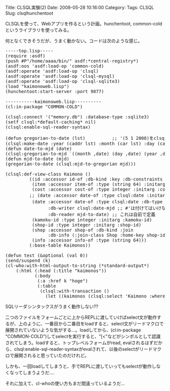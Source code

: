 Title: CLSQL実験(2)
Date: 2008-05-28 10:16:00
Category: 
Tags: CLSQL
Slug: clsqlhunchentoot

<p>CLSQLを使って、Webアプリを作るという計画。hunchentoot, common-coldというライブラリを使ってみる。</p><p>何となくできそうだが、うまく動かない。コードは次のような感じ。<br /></p><pre>-----top.lisp-----<br />(require :asdf)<br />(push #P"/home/aaaa/bin/" asdf:*central-registry*)<br />(asdf:oos 'asdf:load-op 'common-cold)<br />(asdf:operate 'asdf:load-op 'clsql)<br />(asdf:operate 'asdf:load-op 'clsql-mysql)<br />(asdf:operate 'asdf:load-op 'clsql-sqlite3)<br />(load "kaimonoweb.lisp")<br />(hunchentoot:start-server :port 9877)<br /><br />-----------kaimonoweb.lisp----------<br />(cl:in-package "COMMON-COLD")<br /><br />(clsql:connect '("memory.db") :database-type :sqlite3)<br />(setf clsql:*default-caching* nil)<br />(clsql:enable-sql-reader-syntax)<br /><br />(defun gregorian-to-date (lst)          ;; '(5 1 2008)をclsql:dateに変換<br />(clsql:make-date :year (caddr lst) :month (car lst) :day (cadr lst)))<br />(defun date-to-mjd (date)<br />(clsql:gregorian-to-mjd `((month ,date) (day ,date) (year ,date))))<br />(defun mjd-to-date (mjd)<br />(gregorian-to-date (clsql:mjd-to-gregorian mjd)))<br /><br />(clsql:def-view-class Kaimono ()<br />         ((id :accessor id-of :db-kind :key :db-constraints :not-null :type integer :initarg :id)<br />          (item :accessor item-of :type (string 64) :initarg :item)<br />          (cost :accessor cost-of :type integer :initarg :cost)<br />         ;; (date :accessor date-of :type clsql:date :initarg :date) ;; SQLite3 はDATE型がない!!<br />          (date :accessor date-of :type clsql:date :db-type "integer" :initarg :date ;; INTEGERで保存して、DATE(MJD)に変換する<br />                :db-writer clsql:date-mjd ;; #'は付けてはいけない!!<br />                :db-reader mjd-to-date) ;; これは自前で定義<br />          (kamoku-id :type integer :initarg :kamoku-id)<br />          (shop-id :type integer :initarg :shop-id)<br />          (shop :accessor shop-of :db-kind :join<br />                :db-info (:join-class Shop :home-key shop-id :foreign-key id :set nil))<br />          (info :accessor info-of :type (string 64)))<br />         (:base-table Kaimonos))<br /><br />(defun test (&amp;optional (val 0))<br />(send/suspend (k)<br />(cl-who:with-html-output-to-string (*standard-output*)<br />    (:html (:head (:title "kaimonos"))<br />           (:body<br />            (:a :href k "hoge")<br />            (:table<br />             (clsql:with-transaction ()<br />               (let ((kaimonos (clsql:select 'Kaimono :where [< [slot-value 'Kaimono 'id] 100] :flatp t)))                       (loop for row in kaimonos do                             (format *standard-output* "~a~a~a~a~a~a"                                        (id-of row) (item-of row) (cost-of row)                                        (date-of row) (info-of row) (shop-of row))))))                  ))))   (test))   (ensure-all-builders) ; compile all the program fragments   (push (hunchentoot:create-prefix-dispatcher        "/kaimonoweb/"        (make-continuation-handler 'test ; begin with test if URL                                   "/kaimonoweb/" ; == this                                   ))       hunchentoot:*dispatch-table*) </pre><p>SQLリーダシンタックスがうまく動作しない??</p><p>二つのファイルをフォームごとに上からREPLに渡していけばselect文が動作するが、上のように、一番目から二番目をloadすると、select文がリードマクロで展開されていないような気がする...。loadしてから、(cl:in-package "COMMON-COLD")してselectを実行すると、"[<"などがシンボルとして認識されてしまう。loadすると、トップレベルフォームがread, evalされるはずだから、clsql:enable-sql-reader-syntaxがevalされて、以後のselectがリードマクロで展開されると思っていたのだけれど。</p><p>しかも、一回loadしてしまうと、手でREPLに渡していってもselectが動作しなくなってしまうようだ....<br /></p><p>それに加えて、cl-whoの使い方もまだ間違っているようだ...</p>
